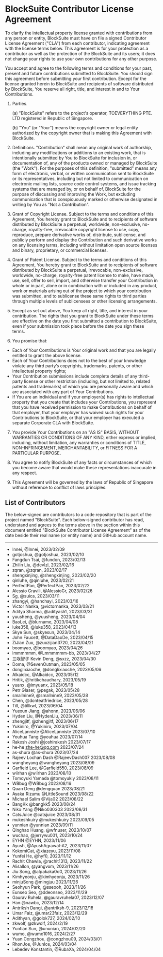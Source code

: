 <!-- To indicate your agreement, simply edit this file and submit a pull request. -->

# BlockSuite Contributor License Agreement

To clarify the intellectual property license granted with contributions from any person or entity, BlockSuite must have on file a signed Contributor License Agreement ("CLA") from each contributor, indicating agreement with the license terms below. This agreement is for your protection as a contributor as well as the protection of the BlockSuite and its users; it does not change your rights to use your own contributions for any other purpose.

You accept and agree to the following terms and conditions for your past, present and future contributions submitted to BlockSuite. You should sign this agreement before submitting your first contribution. Except for the license granted herein to BlockSuite and recipients of software distributed by BlockSuite, You reserve all right, title, and interest in and to Your Contributions.

1. Parties.

   (a) "BlockSuite" refers to the project's operator, TOEVERYTHING PTE. LTD registered in Republic of Singapore.

   (b) "You" (or "Your") means the copyright owner or legal entity authorized by the copyright owner that is making this Agreement with BlockSuite.

2. Definitions. "Contribution" shall mean any original work of authorship, including any modifications or additions to an existing work, that is intentionally submitted by You to BlockSuite for inclusion in, or documentation of, any of the products owned or managed by BlockSuite (the "Work"). For the purposes of this definition, "submitted" means any form of electronic, verbal, or written communication sent to BlockSuite or its representatives, including but not limited to communication on electronic mailing lists, source code control systems, and issue tracking systems that are managed by, or on behalf of, BlockSuite for the purpose of discussing and improving the Work, but excluding communication that is conspicuously marked or otherwise designated in writing by You as "Not a Contribution".

3. Grant of Copyright License. Subject to the terms and conditions of this Agreement, You hereby grant to BlockSuite and to recipients of software distributed by BlockSuite a perpetual, worldwide, non-exclusive, no-charge, royalty-free, irrevocable copyright license to use, copy, reproduce, prepare derivative works of, distribute, sublicense, and publicly perform and display the Contribution and such derivative works on any licensing terms, including without limitation open source licenses and binary, proprietary, or commercial licenses.

4. Grant of Patent License. Subject to the terms and conditions of this Agreement, You hereby grant to BlockSuite and to recipients of software distributed by BlockSuite a perpetual, irrevocable, non-exclusive, worldwide, no-charge, royalty-free patent license to make, have made, use, sell, offer to sell, import, and otherwise transfer your Contribution in whole or in part, alone or in combination with or included in any product, work or materials arising out of the project to which your contribution was submitted, and to sublicense these same rights to third parties through multiple levels of sublicensees or other licensing arrangements.

5. Except as set out above, You keep all right, title, and interest in your contribution. The rights that you grant to BlockSuite under these terms are effective on the date you first submitted a contribution to BlockSuite, even if your submission took place before the date you sign these terms.

6. You promise that:

- Each of Your Contributions is Your original work and that you are legally entitled to grant the above license.
- Each of Your Contributions does not to the best of your knowledge violate any third party’s copyrights, trademarks, patents, or other intellectual property rights;
- Your Contribution submissions include complete details of any third-party license or other restriction (including, but not limited to, related patents and trademarks) of which you are personally aware and which are associated with any part of Your Contributions.
- If You are an individual and if your employer(s) has rights to intellectual property that you create that includes your Contributions, you represent that you have received permission to make Contributions on behalf of that employer, that your employer has waived such rights for your Contributions to BlockSuite, or that your employer has executed a separate Corporate CLA with BlockSuite.

7. You provide Your Contributions on an "AS IS" BASIS, WITHOUT WARRANTIES OR CONDITIONS OF ANY KIND, either express or implied, including, without limitation, any warranties or conditions of TITLE, NON-INFRINGEMENT, MERCHANTABILITY, or FITNESS FOR A PARTICULAR PURPOSE.

8. You agree to notify BlockSuite of any facts or circumstances of which you become aware that would make these representations inaccurate in any respect.

9. This Agreement will be governed by the laws of Republic of Singapore without reference to conflict of laws principles.

## List of Contributors

The below-signed are contributors to a code repository that is part of the project named "BlockSuite". Each below-signed contributor has read, understand and agrees to the terms above in the section within this document entitled "BlockSuite Contributor License Agreement" as of the date beside their real name (or entity name) and GitHub account name.

---

<!--
Example:

- Yifeng Wang, @doodlewind, 2022/09/11
-->

- Innei, @Innei, 2023/02/09
- gotjoshua, @gotjoshua, 2023/02/10
- Fangdun Tsai, @fundon, 2023/02/13
- Zhilin Liu, @devlzl, 2023/02/16
- zqran, @zqran, 2023/02/17
- shengxinjing, @shengxinjing, 2023/02/20
- qinluhe, @qinluhe, 2023/02/21
- PerfectPan, @PerfectPan, 2023/02/22
- Alessio Gravili, @AlessioGr, 2023/02/26
- Sg, @suica, 2023/03/11
- zhangyi, @hanchayi, 2023/03/16
- Victor Nanka, @victornanka, 2023/03/21
- Aditya Sharma, @adityash1, 2023/03/31
- yuusheng, @yuusheng, 2023/04/04
- BaoLei, @blurname, 2023/04/08
- luke358, @luke358, 2023/04/13
- Skye Sun, @skyesun, 2023/04/14
- John Faucett, @DataDaoDe, 2023/04/15
- ZiJian Zuo, @zuozijian3720, 2023/04/21
- boomyao, @boomyao, 2023/04/26
- lmmmmmm, @Lmmmmmm-bb, 2023/04/27
- 三咲智子 Kevin Deng, @sxzz, 2023/04/30
- Doma, @SevenOutman, 2023/05/05
- donglixiaoche, @donglixiaoche, 2023/05/06
- Alkaidcc, @Alkaidcc, 2023/05/12
- Hritik, @hritikchaudhary, 2023/05/19
- yuanx, @imyuanx, 2023/05/18
- Petr Glaser, @pegak, 2023/05/28
- smallnine9, @smallnine9, 2023/05/28
- Chen, @donteatfriedrice, 2023/05/28
- Till, @tillkwl, 2023/06/04
- Yuexun Jiang, @ahonn, 2023/06/06
- Hyden Liu, @HydenLiu, 2023/06/11
- zhengjitf, @zhengjitf, 2023/06/17
- Yukiniro, @Yukiniro, 2023/07/04
- AliceLanniste @AliceLanniste 2023/07/10
- Youhua Tang @youhua 2023/07/14
- Rakesh Joshi @joshirakesh 2023/07/17
- he-he zhe-he@qq.com 2023/07/24
- as-shura @as-shura 2023/07/24
- Rajeev Lochan Dash @RajeevDash007 2023/08/08
- wangheyang @wangheyang 2023/08/09
- Garfield Lee, @Garfield550, 2023/08/09
- wiirhan @wiirhan 2023/08/10
- Tomoyuki Yamada @tomoyukiy 2023/08/11
- WBbug @WBbug 2023/08/16
- Quan Deng @dengquan 2023/08/21
- Ayaka Rizumu @LittleSound 2023/08/22
- Michael Salim @Vija02 2023/08/22
- BangKk @bangkk5 2023/08/24
- Niko Yang @Niko030303 2023/08/31
- CatsJuice @catsjuice 2023/08/31
- mukeshkuiry @mukeshkuiry 2023/09/05
- yunnian @yunnian 2023/09/11
- Qinghao Huang, @wfnuser, 2023/10/07
- wuchao, @jerrywu001, 2023/10/24
- EYHN @EYHN, 2023/11/06
- Ayush, @AyushAgrawal-A2, 2023/11/07
- KokomiCat, @xiazeyu, 2023/11/08
- Yunfei He, @hyf0, 2023/11/12
- Rachit Chawla, @rachit1313, 2023/11/22
- Alisallon, @yangvom, 2023/11/26
- Jiu Song, @alpakaka0o0, 2023/11/26
- Kimhyeonju, @kimhyeonju, 2023/11/26
- minjuSong @mingjuu 2023/11/26
- Seohyun Park, @sseooh, 2023/11/26
- Eunseo Seo, @ddeonseo, 2023/11/29
- Gaurav Ruhela, @gauravruhela07, 2023/12/07
- Han @nawbc, 2023/12/14
- Antriksh Dangi, @antriksh-9, 2023/12/18
- Umar Faiz, @umar23faiz, 2023/12/29
- Adithyan, @golok727, 2024/02/10
- zkwolf, @zkwolf, 2024/2/19
- Yuntian Sun, @ununian, 2024/02/20
- wumo, @wumo1016, 2024/2/27
- Yuan Congzhou, @congzhou09, 2024/03/01
- RhonJoe, @JunIce, 2024/03/04
- Lebedev Konstantin, @RubaXa, 2024/04/04
